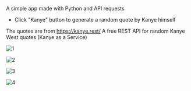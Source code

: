 A simple app made with Python and API requests

- Click "Kanye" button to generate a random quote by Kanye himself

The quotes are from https://kanye.rest/
A free REST API for random Kanye West quotes (Kanye as a Service)

![1](https://github.com/user-attachments/assets/083637bc-c08c-4753-9845-0a7b74863ef3)

![2](https://github.com/user-attachments/assets/5b38ae2c-22ff-48ce-9edc-bad96da9d044)

![3](https://github.com/user-attachments/assets/af36a974-79a0-42d8-9ebf-57cc1ffd4b46)

![4](https://github.com/user-attachments/assets/b4d10582-6fc2-4d34-96d3-3fe8727f4e24)
